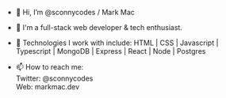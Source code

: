 - 👋 Hi, I’m @sconnycodes / Mark Mac
- 👀 I'm a full-stack web developer & tech enthusiast.
- 🌱 Technologies I work with include: HTML | CSS | Javascript | Typescript | MongoDB | Express | React | Node | Postgres

- 📫 How to reach me:<br>
      Twitter: @sconnycodes<br>
      Web: markmac.dev

<!---
sconnycodes/sconnycodes is a ✨ special ✨ repository because its `README.md` (this file) appears on your GitHub profile.
You can click the Preview link to take a look at your changes.
--->
